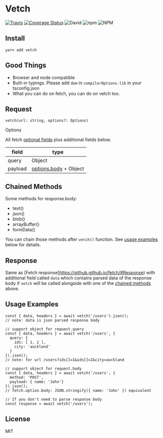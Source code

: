 # Vetch

[![Travis](https://img.shields.io/travis/ozylog/vetch.svg?branch=master)](https://travis-ci.org/ozylog/vetch.svg?branch=master)
[![Coverage Status](https://coveralls.io/repos/github/ozylog/vetch/badge.svg?branch=master)](https://coveralls.io/github/ozylog/vetch?branch=master)
![David](https://img.shields.io/david/ozylog/vetch.svg)
![npm](https://img.shields.io/npm/v/vetch.svg)
![NPM](https://img.shields.io/npm/l/vetch.svg)

## Install
```
yarn add vetch
```

## Good Things
- Browser and node compatible
- Built-in typings. Please add `dom` in `compilerOptions.lib` in your tsconfig.json
- What you can do on fetch, you can do on vetch too.

## Request
```
vetch(url: string, options?: Options)
```

Options

All fetch [optional fields](https://github.github.io/fetch/#options) plus additional fields below.

| field   | type                                                             |
|---------|------------------------------------------------------------------|
| query   | Object                                                           |
| payload | [options.body](https://github.github.io/fetch/#request-body) + Object |

## Chained Methods

Some methods for response.body:
- text()
- json()
- blob()
- arrayBuffer()
- formData()

You can chain those methods after `vetch()` function. See [usage examples](#usage-examples) below for details.

## Response

Same as [Fetch response]https://github.github.io/fetch/#Response) with additional field called `data` which contains parsed data of the response body if `vetch` will be called alongside with one of the [chained methods](#chained-methods) above.

## Usage Examples
```
const { data, headers } = await vetch('/users').json();
// note: data is json parsed response body

// support object for request.query
const { data, headers } = await vetch('/users', {
  query: {
    ids: [ 1, 2 ],
    city: 'auckland'
  }
}).json();
// note: for url /users?ids[]=1&ids[]=2&city=auckland

// support object for request.body
const { data, headers } = await vetch('/users', {
  method: 'POST',
  payload: { name: 'John'}
}).json();
// fetch.option.body: JSON.stringify({ name: 'John' }) equivalent

// If you don't need to parse response body
const response = await vetch('/users');
```

## License
MIT
